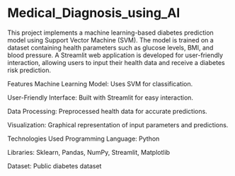 # Medical_Diagnosis_using_AI
This project implements a machine learning-based diabetes prediction model using Support Vector Machine (SVM). The model is trained on a dataset containing health parameters such as glucose levels, BMI, and blood pressure. A Streamlit web application is developed for user-friendly interaction, allowing users to input their health data and receive a diabetes risk prediction.

Features
Machine Learning Model: Uses SVM for classification.

User-Friendly Interface: Built with Streamlit for easy interaction.

Data Processing: Preprocessed health data for accurate predictions.

Visualization: Graphical representation of input parameters and predictions.

Technologies Used
Programming Language: Python

Libraries: Sklearn, Pandas, NumPy, Streamlit, Matplotlib

Dataset: Public diabetes dataset
